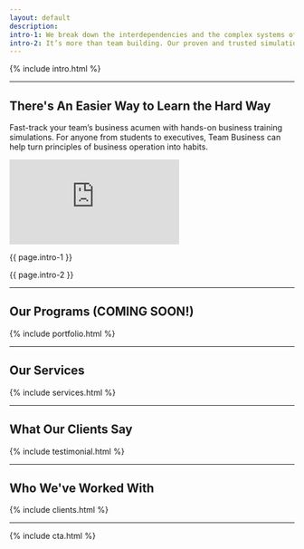 ```yaml
---
layout: default
description:
intro-1: We break down the interdependencies and the complex systems of your business–the things that aren’t on the surface–and address the problems that your team faces. We don’t just identify the failure of systems, we facilitate your cross functional team to find solutions.
intro-2: It’s more than team building. Our proven and trusted simulations realign team members to the shared vision and common goal of your business, regardless of capabilities and skills. All the while, reinforcing the core building blocks of good business sense.
---
```


<!--
Every section you see here in the website homepage are included here.
All these included files are found inside '_includes' folder.
You can edit them there.
 -->

{% include intro.html %}

<hr>

<div class="container">
  <div class="row">
    <div class="col-md-12">
      <h2>There's An Easier Way to Learn the Hard Way</h2>
      <p>Fast-track your team’s business acumen with hands-on business training simulations. For anyone from students to executives, Team Business can help turn principles of business operation into habits.</p>
      <iframe class="video" src="https://www.youtube.com/embed/zWNO2mUUcYA" frameborder="0" allow="accelerometer; autoplay; encrypted-media; gyroscope; picture-in-picture" allowfullscreen></iframe>
    </div>
    <div class="col-md-6"><p>{{ page.intro-1 }}</p></div>
    <div class="col-md-6"><p>{{ page.intro-2 }}</p></div>
  </div>
</div>

<hr>

<h2>Our Programs (COMING SOON!)</h2>
{% include portfolio.html %}

<hr>

<h2>Our Services</h2>
{% include services.html %}

<hr>

<h2>What Our Clients Say</h2>
{% include testimonial.html %}

<hr>

<h2>Who We've Worked With</h2>
{% include clients.html %}

<hr>

{% include cta.html %}
